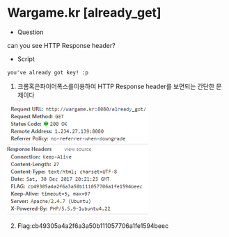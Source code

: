 # Wargame.kr [already_get]
* Question

can you see HTTP Response header?

* Script
```
you've already got key! :p
```

1. 크롬혹은파이어폭스를이용하여 HTTP Response header를 보면되는 간단한 문제이다

![정답](./image.PNG)

2. Flag:cb49305a4a2f6a3a50b111057706a1fe1594beec
